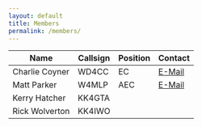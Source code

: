 ```yaml
---
layout: default
title: Members
permalink: /members/
---
```

<table class="searchable sortable">
<thead>
    <tr>
        <th>Name</th>
        <th>Callsign</th>
        <th>Position</th>
        <th>Contact</th>
    </tr>
</thead>
<tbody>
    <tr>
        <td>Charlie Coyner</td>
        <td>WD4CC</td>
        <td>EC</td>
        <td><A HREF="#" onclick="dkjhsdf='gmail'; tldteasda='com'; asfasddsa='charlie.coyner'; prompt('Copy address to clipboard',asfasddsa+'@'+dkjhsdf+'.'+tldteasda); return false">E-Mail</A></td>
    </tr>
    <tr>
        <td>Matt Parker</td>
        <td>W4MLP</td>
        <td>AEC</td>
        <td><A HREF="#" onclick="dkjhsdf='pm'; tldteasda='me'; asfasddsa='w4mlp'; prompt('Copy address to clipboard',asfasddsa+'@'+dkjhsdf+'.'+tldteasda); return false">E-Mail</A></td>
    </tr>   
    <tr>
        <td>Kerry Hatcher</td>
        <td>KK4GTA</td>
        <td></td>
        <td></td>
   </tr>
    <tr>
        <td>Rick Wolverton</td>
        <td>KK4IWO</td>
        <td></td>
        <td></td>
   </tr>
</tbody>